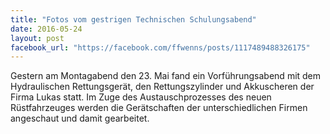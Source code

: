 ```yaml
---
title: "Fotos vom gestrigen Technischen Schulungsabend"
date: 2016-05-24
layout: post
facebook_url: "https://facebook.com/ffwenns/posts/1117489488326175"
---
```


Gestern am Montagabend den 23. Mai fand ein Vorführungsabend mit dem Hydraulischen Rettungsgerät, den Rettungszylinder und Akkuscheren der Firma Lukas statt. Im Zuge des Austauschprozesses des neuen Rüstfahrzeuges werden die Gerätschaften der unterschiedlichen Firmen angeschaut und damit gearbeitet.